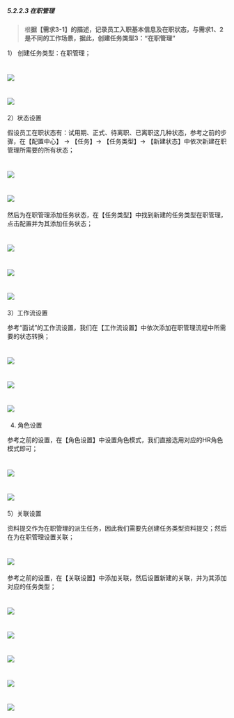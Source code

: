 ##### 5.2.2.3 在职管理

> 根**据【需求3-1】的描述，记录员工入职基本信息及在职状态，与需求1、2是不同的工作场景，据此，创建任务类型3：“在职管理”**

1） 创建任务类型：在职管理；

# ![](/assets/5.2.2.3在职管理-创建任务类型.png)

# ![](/assets/5.2.2.3在职管理-创建任务类型2.png)

2）状态设置

假设员工在职状态有：试用期、正式、待离职、已离职这几种状态，参考之前的步骤，在【配置中心】 → 【任务】→ 【任务类型】→ 【新建状态】中依次新建在职管理所需要的所有状态；

# ![](/assets/5.2.2.3在职管理-新建全局状态试用期.png)

# ![](/assets/5.2.2.3在职管理-新建全局状态.png)

然后为在职管理添加任务状态，在【任务类型】中找到新建的任务类型在职管理，点击配置并为其添加任务状态；

# ![](/assets/5.2.2.3在职管理-添加任务状态0.png)

# ![](/assets/5.2.2.3在职管理-添加任务状态.png)

# ![](/assets/5.2.2.3在职管理-添加任务状态2.png)

3）工作流设置

参考“面试”的工作流设置，我们在【工作流设置】中依次添加在职管理流程中所需要的状态转换；

# ![](/assets/5.2.2.3在职管理-状态流添加状态转换.png)

# ![](/assets/5.2.2.3在职管理-状态流添加状态转换2.png)

# ![](/assets/5.2.2.3在职管理-状态流添加状态转换3.png)

4) 角色设置

参考之前的设置，在【角色设置】中设置角色模式，我们直接选用对应的HR角色模式即可；

# ![](/assets/5.2.2角色模式-设置角色模式.png)

# ![](/assets/5.2.2角色模式-设置角色模式2.png)

5）关联设置

资料提交作为在职管理的派生任务，因此我们需要先创建任务类型资料提交；然后在为在职管理设置关联；

# ![](/assets/5.2.2.3在职管理-关联设置1.png)

参考之前的设置，在【关联设置】中添加关联，然后设置新建的关联，并为其添加对应的任务类型；

# ![](/assets/5.2.2.3在职管理-关联设置-添加关联.png)

# ![](/assets/5.2.2.3在职管理-关联设置-添加关联2.png)

# ![](/assets/5.2.2.3在职管理-关联设置-添加关联3.png)

# ![](/assets/5.2.2.3在职管理-关联设置-添加关联4.png)

# ![](/assets/5.2.2.3在职管理-关联设置-添加关联5.png)


